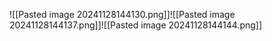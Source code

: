 ![[Pasted image 20241128144130.png]]![[Pasted image 20241128144137.png]]![[Pasted image 20241128144144.png]]